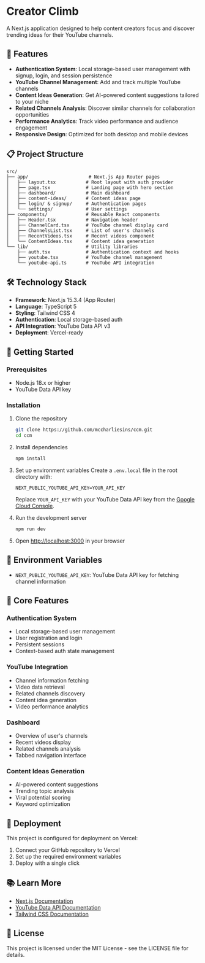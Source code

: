 # Creator Climb

A Next.js application designed to help content creators focus and discover trending ideas for their YouTube channels.

## 🚀 Features

- **Authentication System**: Local storage-based user management with signup, login, and session persistence
- **YouTube Channel Management**: Add and track multiple YouTube channels
- **Content Ideas Generation**: Get AI-powered content suggestions tailored to your niche
- **Related Channels Analysis**: Discover similar channels for collaboration opportunities
- **Performance Analytics**: Track video performance and audience engagement
- **Responsive Design**: Optimized for both desktop and mobile devices

## 📋 Project Structure

```
src/
├── app/                      # Next.js App Router pages
│   ├── layout.tsx           # Root layout with auth provider
│   ├── page.tsx             # Landing page with hero section
│   ├── dashboard/           # Main dashboard
│   ├── content-ideas/       # Content ideas page
│   ├── login/ & signup/     # Authentication pages
│   └── settings/            # User settings
├── components/              # Reusable React components
│   ├── Header.tsx           # Navigation header
│   ├── ChannelCard.tsx      # YouTube channel display card
│   ├── ChannelsList.tsx     # List of user's channels
│   ├── RecentVideos.tsx     # Recent videos component
│   └── ContentIdeas.tsx     # Content idea generation
└── lib/                     # Utility libraries
    ├── auth.tsx             # Authentication context and hooks
    ├── youtube.tsx          # YouTube channel management
    └── youtube-api.ts       # YouTube API integration
```

## 🛠️ Technology Stack

- **Framework**: Next.js 15.3.4 (App Router)
- **Language**: TypeScript 5
- **Styling**: Tailwind CSS 4
- **Authentication**: Local storage-based auth
- **API Integration**: YouTube Data API v3
- **Deployment**: Vercel-ready

## 🚦 Getting Started

### Prerequisites

- Node.js 18.x or higher
- YouTube Data API key

### Installation

1. Clone the repository

   ```bash
   git clone https://github.com/mccharliesins/ccm.git
   cd ccm
   ```

2. Install dependencies

   ```bash
   npm install
   ```

3. Set up environment variables
   Create a `.env.local` file in the root directory with:

   ```
   NEXT_PUBLIC_YOUTUBE_API_KEY=YOUR_API_KEY
   ```

   Replace `YOUR_API_KEY` with your YouTube Data API key from the [Google Cloud Console](https://console.cloud.google.com/).

4. Run the development server

   ```bash
   npm run dev
   ```

5. Open [http://localhost:3000](http://localhost:3000) in your browser

## 🔑 Environment Variables

- `NEXT_PUBLIC_YOUTUBE_API_KEY`: YouTube Data API key for fetching channel information

## 🧩 Core Features

### Authentication System

- Local storage-based user management
- User registration and login
- Persistent sessions
- Context-based auth state management

### YouTube Integration

- Channel information fetching
- Video data retrieval
- Related channels discovery
- Content idea generation
- Video performance analytics

### Dashboard

- Overview of user's channels
- Recent videos display
- Related channels analysis
- Tabbed navigation interface

### Content Ideas Generation

- AI-powered content suggestions
- Trending topic analysis
- Viral potential scoring
- Keyword optimization

## 🚢 Deployment

This project is configured for deployment on Vercel:

1. Connect your GitHub repository to Vercel
2. Set up the required environment variables
3. Deploy with a single click

## 📚 Learn More

- [Next.js Documentation](https://nextjs.org/docs)
- [YouTube Data API Documentation](https://developers.google.com/youtube/v3/docs)
- [Tailwind CSS Documentation](https://tailwindcss.com/docs)

## 📝 License

This project is licensed under the MIT License - see the LICENSE file for details.
